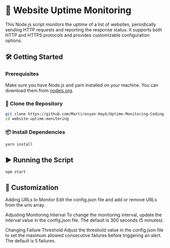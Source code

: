 # 🚀 Website Uptime Monitoring

This Node.js script monitors the uptime of a list of websites, periodically sending HTTP requests and reporting the response status. It supports both HTTP and HTTPS protocols and provides customizable configuration options.

## 🛠️ Getting Started

### Prerequisites

Make sure you have Node.js and yarn installed on your machine. You can download them from [nodejs.org](https://nodejs.org/).

### 🔄 Clone the Repository

```bash
git clone https://github.com/Martirosyan-Hayk/Uptime-Monitoring-Coding-Assignment.git
cd website-uptime-monitoring
```

### 📦 Install Dependencies

```bash
yarn install  
```

## ▶️ Running the Script

```bash
npm start
```

## 🔧 Customization

Adding URLs to Monitor
Edit the config.json file and add or remove URLs from the urls array.

Adjusting Monitoring Interval
To change the monitoring interval, update the interval value in the config.json file. The default is 300 seconds (5 minutes).

Changing Failure Threshold
Adjust the threshold value in the config.json file to set the maximum allowed consecutive failures before triggering an alert. The default is 5 failures.